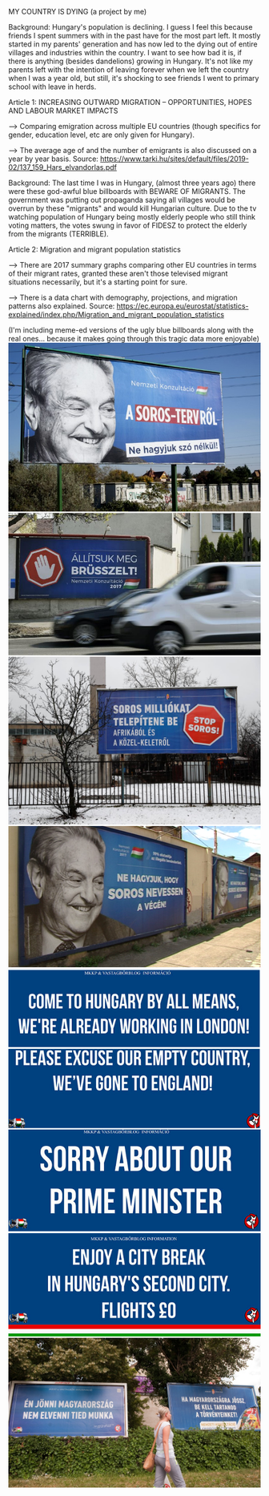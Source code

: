 MY COUNTRY IS DYING (a project by me)

Background: Hungary's population is declining. I guess I feel this because friends I spent summers with in the past have for the most part left. It mostly started in my parents' generation and has now led to the dying out of entire villages and industries within the country. I want to see how bad it is, if there is anything (besides dandelions) growing in Hungary. It's not like my parents left with the intention of leaving forever when we left the country when I was a year old, but still, it's shocking to see friends I went to primary school with leave in herds.


Article 1: INCREASING OUTWARD MIGRATION – OPPORTUNITIES, HOPES AND LABOUR MARKET IMPACTS

 --> Comparing emigration across multiple EU countries (though specifics for gender, education level, etc are only given for Hungary).

 --> The average age of and the number of emigrants is also discussed on a year by year basis.
Source: https://www.tarki.hu/sites/default/files/2019-02/137_159_Hars_elvandorlas.pdf

Background: The last time I was in Hungary, (almost three years ago) there were these god-awful blue billboards with BEWARE OF MIGRANTS. The government was putting out propaganda saying all villages would be overrun by these "migrants" and would kill Hungarian culture. Due to the tv watching population of Hungary being mostly elderly people who still think voting matters, the votes swung in favor of FIDESZ to protect the elderly from the migrants (TERRIBLE).


Article 2: Migration and migrant population statistics

 --> There are 2017 summary graphs comparing other EU countries in terms of their migrant rates, granted these aren't those televised migrant situations necessarily, but it's a starting point for sure.
 
--> There is a data chart with demography, projections, and migration patterns also explained.
Source: https://ec.europa.eu/eurostat/statistics-explained/index.php/Migration_and_migrant_population_statistics

(I'm including meme-ed versions of the ugly blue billboards along with the real ones... because it makes going through this tragic data more enjoyable)
![image](https://github.com/esztvi/my-cdv-fall19/blob/master/my-work/week-6/img_readme/000_TI6V1.jpg)
![image](https://github.com/esztvi/my-cdv-fall19/blob/master/my-work/week-6/img_readme/7nBktkqTURBXy9hYTI4NmZkZDAyYjgzNGRiNDA3N2YzNTY5ODFhYTJmNC5qcGVnkpUDAM0Bps0O580IYZMFzQMgzQHC.jpg)
![image](https://github.com/esztvi/my-cdv-fall19/blob/master/my-work/week-6/img_readme/r.jpg)
![image](https://github.com/esztvi/my-cdv-fall19/blob/master/my-work/week-6/img_readme/soros-plakat.jpg)
![image](https://github.com/esztvi/my-cdv-fall19/blob/master/my-work/week-6/img_readme/Screen%20Shot%202019-10-15%20at%208.54.20%20PM.png)
![image](https://github.com/esztvi/my-cdv-fall19/blob/master/my-work/week-6/img_readme/Screen%20Shot%202019-10-15%20at%208.54.29%20PM.png)
![image](https://github.com/esztvi/my-cdv-fall19/blob/master/my-work/week-6/img_readme/Screen%20Shot%202019-10-15%20at%208.54.51%20PM.png)
![image](https://github.com/esztvi/my-cdv-fall19/blob/master/my-work/week-6/img_readme/nepszava_9.jpg)
